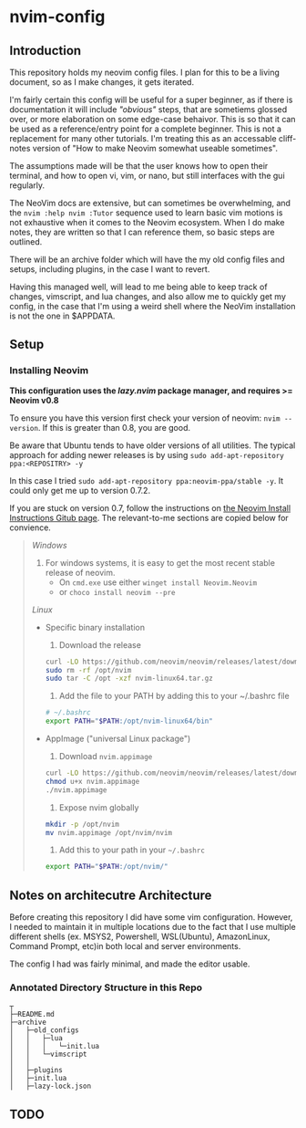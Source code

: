 # nvim-config

## Introduction

This repository holds my neovim config files. I plan for this to be a living document, so as I make changes, it gets iterated.

I'm fairly certain this config will be useful for a super beginner, as if there is documentation it will include *"obvious"* steps, that are sometiems glossed over, or more elaboration on some edge-case behaivor. This is so that it can be used as a reference/entry point for a complete beginner. This is not a  replacement for many other tutorials. I'm treating this as an accessable cliff-notes version of "How to make Neovim somewhat useable sometimes".

The assumptions made will be that the user knows how to open their terminal, and how to open vi, vim, or nano, but still interfaces with the gui regularly.

The NeoVim docs are extensive, but can sometimes be overwhelming, and the `nvim :help nvim :Tutor` sequence used to learn basic vim motions is not exhaustive when it comes to the Neovim ecosystem. When I do make notes, they are written so that I can reference them, so basic steps are outlined.

There will be an archive folder which will have the my old config files and setups, including plugins, in the case I want to revert.

Having this managed well, will lead to me being able to keep track of changes, vimscript, and lua changes, and also allow me to quickly get my config, in the case that I'm using a weird shell where the NeoVim installation is not the one in $APPDATA.

## Setup

### Installing Neovim

**This configuration uses the *lazy.nvim* package manager, and  requires >= Neovim v0.8**

To ensure you have this version first check your version of neovim: `nvim --version`.
If this is greater than 0.8, you are good.

Be aware that Ubuntu tends to have older versions of all utilities.
The typical approach for adding newer releases is by using `sudo add-apt-repository ppa:<REPOSITRY> -y`

In this case I tried `sudo add-apt-repository ppa:neovim-ppa/stable -y`. It could only get me up to version 0.7.2.

If you are stuck on version 0.7, follow the instructions on [the Neovim Install Instructions Gitub page](http://github.com/neovim/neovim/blob/master/Install.md). The relevant-to-me sections are copied below for convience.

> *Windows*
>
> 1. For windows systems, it is easy to get the most recent stable release of neovim.
>    - On `cmd.exe` use either `winget install Neovim.Neovim`
>    - or `choco install neovim --pre`
>
> *Linux*
>
> - Specific binary installation
>
>   1. Download the release
>
>   ```bash
>   curl -LO https://github.com/neovim/neovim/releases/latest/download/nvim-linux64.tar.gz
>   sudo rm -rf /opt/nvim
>   sudo tar -C /opt -xzf nvim-linux64.tar.gz
>   ```
>
>   1. Add the file to your PATH by adding this to your ~/.bashrc file
>
>   ```bash
>   # ~/.bashrc
>   export PATH="$PATH:/opt/nvim-linux64/bin"
>   ```
>
> - AppImage ("universal Linux package")
>   1. Download `nvim.appimage`
>
>   ```bash
>   curl -LO https://github.com/neovim/neovim/releases/latest/download/nvim.appimage
>   chmod u+x nvim.appimage
>   ./nvim.appimage
>   ```
>
>   1. Expose nvim globally
>
>   ```bash
>   mkdir -p /opt/nvim
>   mv nvim.appimage /opt/nvim/nvim
>   ```
>
>   1. Add this to your path in your `~/.bashrc`
>   ```bash
>   export PATH="$PATH:/opt/nvim/"
>   ```


## Notes on architecutre Architecture

Before creating this repository I did have some vim configuration. However, I needed to maintain it in multiple locations due to the fact that I use multiple different shells  (ex. MSYS2, Powershell, WSL(Ubuntu), AmazonLinux, Command Prompt, etc)in both local and server environments.

The config I had was fairly minimal, and made the editor usable.

### Annotated Directory Structure in this Repo

    ┬
    ├─README.md
    ├─archive
    │   ├─old_configs
    │   │   ├─lua
    │   │   │   └─init.lua
    │   │   └─vimscript
    │   │   
    │   ├─plugins
    │   ├─init.lua
    │   ├─lazy-lock.json


## TODO

